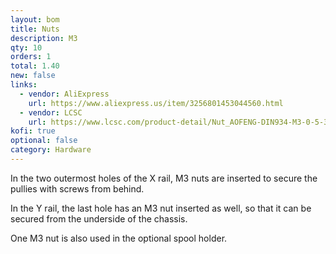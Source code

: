```yaml
---
layout: bom
title: Nuts
description: M3
qty: 10
orders: 1
total: 1.40
new: false
links:
  - vendor: AliExpress
    url: https://www.aliexpress.us/item/3256801453044560.html
  - vendor: LCSC
    url: https://www.lcsc.com/product-detail/Nut_AOFENG-DIN934-M3-0-5-316-A4-50_C5210233.html
kofi: true
optional: false
category: Hardware
---
```


In the two outermost holes of the X rail, M3 nuts are inserted to secure the pullies with screws from behind.

In the Y rail, the last hole has an M3 nut inserted as well, so that it can be secured from the underside of the chassis.

One M3 nut is also used in the optional spool holder.